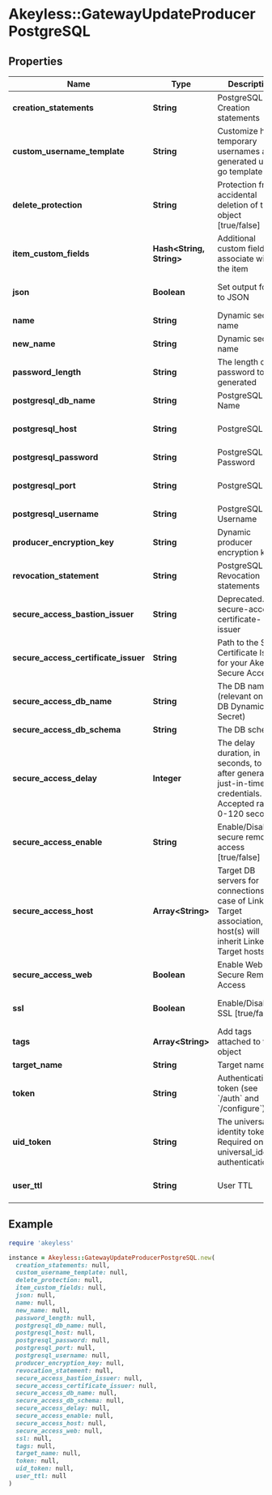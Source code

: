 # Akeyless::GatewayUpdateProducerPostgreSQL

## Properties

| Name | Type | Description | Notes |
| ---- | ---- | ----------- | ----- |
| **creation_statements** | **String** | PostgreSQL Creation statements | [optional] |
| **custom_username_template** | **String** | Customize how temporary usernames are generated using go template | [optional] |
| **delete_protection** | **String** | Protection from accidental deletion of this object [true/false] | [optional] |
| **item_custom_fields** | **Hash&lt;String, String&gt;** | Additional custom fields to associate with the item | [optional] |
| **json** | **Boolean** | Set output format to JSON | [optional][default to false] |
| **name** | **String** | Dynamic secret name |  |
| **new_name** | **String** | Dynamic secret name | [optional] |
| **password_length** | **String** | The length of the password to be generated | [optional] |
| **postgresql_db_name** | **String** | PostgreSQL DB Name | [optional] |
| **postgresql_host** | **String** | PostgreSQL Host | [optional][default to &#39;127.0.0.1&#39;] |
| **postgresql_password** | **String** | PostgreSQL Password | [optional] |
| **postgresql_port** | **String** | PostgreSQL Port | [optional][default to &#39;5432&#39;] |
| **postgresql_username** | **String** | PostgreSQL Username | [optional] |
| **producer_encryption_key** | **String** | Dynamic producer encryption key | [optional] |
| **revocation_statement** | **String** | PostgreSQL Revocation statements | [optional] |
| **secure_access_bastion_issuer** | **String** | Deprecated. use secure-access-certificate-issuer | [optional] |
| **secure_access_certificate_issuer** | **String** | Path to the SSH Certificate Issuer for your Akeyless Secure Access | [optional] |
| **secure_access_db_name** | **String** | The DB name (relevant only for DB Dynamic-Secret) | [optional] |
| **secure_access_db_schema** | **String** | The DB schema | [optional] |
| **secure_access_delay** | **Integer** | The delay duration, in seconds, to wait after generating just-in-time credentials. Accepted range: 0-120 seconds | [optional] |
| **secure_access_enable** | **String** | Enable/Disable secure remote access [true/false] | [optional] |
| **secure_access_host** | **Array&lt;String&gt;** | Target DB servers for connections (In case of Linked Target association, host(s) will inherit Linked Target hosts) | [optional] |
| **secure_access_web** | **Boolean** | Enable Web Secure Remote Access | [optional][default to false] |
| **ssl** | **Boolean** | Enable/Disable SSL [true/false] | [optional][default to false] |
| **tags** | **Array&lt;String&gt;** | Add tags attached to this object | [optional] |
| **target_name** | **String** | Target name | [optional] |
| **token** | **String** | Authentication token (see &#x60;/auth&#x60; and &#x60;/configure&#x60;) | [optional] |
| **uid_token** | **String** | The universal identity token, Required only for universal_identity authentication | [optional] |
| **user_ttl** | **String** | User TTL | [optional][default to &#39;60m&#39;] |

## Example

```ruby
require 'akeyless'

instance = Akeyless::GatewayUpdateProducerPostgreSQL.new(
  creation_statements: null,
  custom_username_template: null,
  delete_protection: null,
  item_custom_fields: null,
  json: null,
  name: null,
  new_name: null,
  password_length: null,
  postgresql_db_name: null,
  postgresql_host: null,
  postgresql_password: null,
  postgresql_port: null,
  postgresql_username: null,
  producer_encryption_key: null,
  revocation_statement: null,
  secure_access_bastion_issuer: null,
  secure_access_certificate_issuer: null,
  secure_access_db_name: null,
  secure_access_db_schema: null,
  secure_access_delay: null,
  secure_access_enable: null,
  secure_access_host: null,
  secure_access_web: null,
  ssl: null,
  tags: null,
  target_name: null,
  token: null,
  uid_token: null,
  user_ttl: null
)
```

